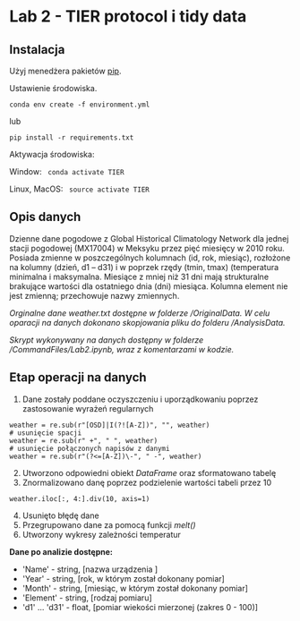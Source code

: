 # Lab 2 - TIER protocol i tidy data

## Instalacja

Użyj menedżera pakietów [pip](https://pip.pypa.io/en/stable/).

Ustawienie środowiska.
```
conda env create -f environment.yml
```
lub
```
pip install -r requirements.txt
```


Aktywacja środowiska:

Window: ```
        conda activate TIER```

Linux, MacOS: ```
                source activate TIER```


## Opis danych
Dzienne dane pogodowe z Global Historical Climatology Network dla jednej stacji pogodowej (MX17004) w Meksyku przez pięć miesięcy w 2010 roku. Posiada zmienne w poszczególnych kolumnach (id, rok, miesiąc), rozłożone na kolumny (dzień, d1 – d31) i w poprzek rzędy (tmin, tmax) (temperatura minimalna i maksymalna. Miesiące z mniej niż 31 dni mają strukturalne brakujące wartości dla ostatniego dnia (dni) miesiąca. Kolumna element nie jest zmienną; przechowuje nazwy zmiennych.

*Orginalne dane weather.txt dostępne w folderze /OriginalData. W celu oparacji na danych dokonano skopjowania pliku do folderu /AnalysisData.*

*Skrypt wykonywany na danych dostępny w folderze /CommandFiles/Lab2.ipynb, wraz z komentarzami w kodzie.*

## Etap operacji na danych
1. Dane zostały poddane oczyszczeniu i uporządkowaniu poprzez zastosowanie wyrażeń regularnych
```
weather = re.sub(r"[OSD]|I(?![A-Z])", "", weather)
# usunięcie spacji
weather = re.sub(r" +", " ", weather)
# usunięcie połączonych napisów z danymi
weather = re.sub(r"(?<=[A-Z])\-", " -", weather)
```
2. Utworzono odpowiedni obiekt *DataFrame* oraz sformatowano tabelę
3. Znormalizowano danę poprzez podzielenie wartości tabeli przez 10
```
weather.iloc[:, 4:].div(10, axis=1)
```
4. Usunięto błędę dane 
5. Przegrupowano dane za pomocą funkcji *melt()*
6. Utworzony wykresy zależności temperatur


**Dane po analizie dostępne:**
- 'Name' - string, [nazwa urządzenia ]
- 'Year' - string, [rok, w którym został dokonany pomiar]
- 'Month' - string, [miesiąc, w którym został dokonany pomiar]
- 'Element' - string, [rodzaj pomiaru]
- 'd1' ... 'd31' - float, [pomiar wiekości mierzonej (zakres 0 - 100)]


